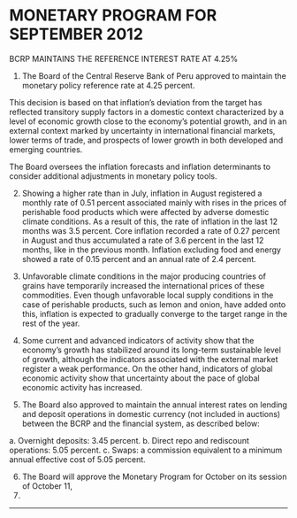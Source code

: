 # MONETARY PROGRAM FOR SEPTEMBER 2012
 BCRP MAINTAINS THE REFERENCE INTEREST RATE AT 4.25%

1. The Board of the Central Reserve Bank of Peru approved to maintain the monetary policy
reference rate at 4.25 percent.

This decision is based on that inflation’s deviation from the target has reflected transitory
supply factors in a domestic context characterized by a level of economic growth close to the
economy’s potential growth, and in an external context marked by uncertainty in international
financial markets, lower terms of trade, and prospects of lower growth in both developed and
emerging countries.

The Board oversees the inflation forecasts and inflation determinants to consider additional
adjustments in monetary policy tools.

2. Showing a higher rate than in July, inflation in August registered a monthly rate of 0.51
percent associated mainly with rises in the prices of perishable food products which were
affected by adverse domestic climate conditions. As a result of this, the rate of inflation in the
last 12 months was 3.5 percent. Core inflation recorded a rate of 0.27 percent in August and
thus accumulated a rate of 3.6 percent in the last 12 months, like in the previous month.
Inflation excluding food and energy showed a rate of 0.15 percent and an annual rate of 2.4
percent.

3. Unfavorable climate conditions in the major producing countries of grains have temporarily
increased the international prices of these commodities. Even though unfavorable local
supply conditions in the case of perishable products, such as lemon and onion, have added
onto this, inflation is expected to gradually converge to the target range in the rest of the
year.

4. Some current and advanced indicators of activity show that the economy’s growth has
stabilized around its long-term sustainable level of growth, although the indicators associated
with the external market register a weak performance. On the other hand, indicators of global
economic activity show that uncertainty about the pace of global economic activity has
increased.

5. The Board also approved to maintain the annual interest rates on lending and deposit
operations in domestic currency (not included in auctions) between the BCRP and the
financial system, as described below:

a. Overnight deposits: 3.45 percent.
b. Direct repo and rediscount operations: 5.05 percent.
c. Swaps: a commission equivalent to a minimum annual effective cost of 5.05 percent.

6. The Board will approve the Monetary Program for October on its session of October 11,
2012.


-----

